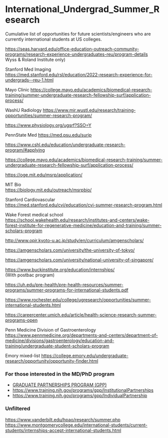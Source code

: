 # International_Undergrad_Summer_Research
Cumulative list of opportunities for future scientists/engineers who are currently international students at US colleges.

https://seas.harvard.edu/office-education-outreach-community-programs/research-experience-undergraduates-reu/program-details		
Wyss & Roland Institute only)		
		
Stanford Med Imaging		
https://med.stanford.edu/rsl/education/2022-research-experience-for-undergrads--reu-1.html		

Mayo Clinic https://college.mayo.edu/academics/biomedical-research-training/summer-undergraduate-research-fellowship-surf/application-process/

WashU Radiology https://www.mir.wustl.edu/research/training-opportunities/summer-research-program/

https://www.physiology.org/ugsrf?SSO=Y		
		
PennState Med https://med.psu.edu/surip

https://www.cshl.edu/education/undergraduate-research-program/#applying		


https://college.mayo.edu/academics/biomedical-research-training/summer-undergraduate-research-fellowship-surf/application-process/		


https://oge.mit.edu/msrp/application/		


MIT Bio		
https://biology.mit.edu/outreach/msrpbio/		
		
		
Stanford Cardiovascular		
https://med.stanford.edu/cvi/education/cvi-summer-research-program.html		
		
		
Wake Forest medical school	
https://school.wakehealth.edu/research/institutes-and-centers/wake-forest-institute-for-regenerative-medicine/education-and-training/summer-scholars-program		
		
		
http://www.opir.kyoto-u.ac.jp/study/en/curriculum/amgenscholars/		
		
		
https://amgenscholars.com/university/the-university-of-tokyo/		
		
		
https://amgenscholars.com/university/national-university-of-singapore/		
		
		
https://www.buckinstitute.org/education/internships/		
(With postbac program)

https://uh.edu/pre-health/pre-health-resources/summer-programs/summer-programs-for-international-students.pdf		
		
    
https://www.rochester.edu/college/ugresearch/opportunities/summer-international-students.html		


https://careercenter.umich.edu/article/health-science-research-summer-programs-open

Penn Medicine Division of Gastroenterology https://www.pennmedicine.org/departments-and-centers/department-of-medicine/divisions/gastroenterology/education-and-training/undergraduate-student-scholars-program

Emory mixed-list https://college.emory.edu/undergraduate-research/opportunity/opportunity-finder.html



### For those interested in the MD/PhD program
* [GRADUATE PARTNERSHIPS PROGRAM (GPP)](https://www.training.nih.gov/programs/gpp)
* https://www.training.nih.gov/programs/gpp/InstitutionalPartnerships
* https://www.training.nih.gov/programs/gpp/IndividualPartnership


### Unfiltered
https://www.vanderbilt.edu/hpao/research/summer.php
https://www.montgomerycollege.edu/international-students/current-students/internships-accept-international-students.html
